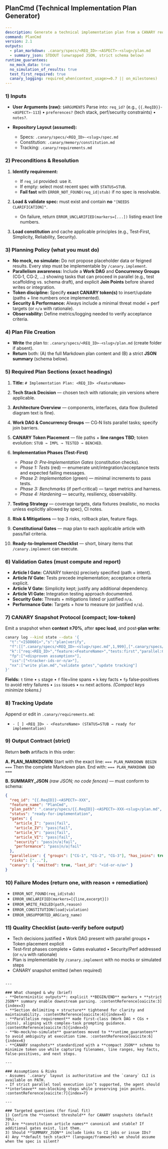 ## PlanCmd (Technical Implementation Plan Generator)

```yaml
---
description: Generate a technical implementation plan from a CANARY requirement specification (strict, verifiable, no-mock/no-simulate)
command: PlanCmd
version: 2.1
outputs:
  - plan_markdown: .canary/specs/<REQ_ID>-<ASPECT>-<slug>/plan.md
  - summary_json: STDOUT (unwrapped JSON, strict schema below)
runtime_guarantees:
  no_mock_data: true
  no_simulation_of_results: true
  test_first_required: true
  canary_logging: required_when(context_usage>=0.7 || on_milestones)
---
```

<!-- CANARY: REQ=CBIN-113; FEATURE="PlanCmd"; ASPECT=CLI; STATUS=IMPL; OWNER=canary; UPDATED=2025-10-16 -->

### 1) Inputs

* **User Arguments (raw):** `$ARGUMENTS`
  Parse into:
  `req_id?` (e.g., `{{.ReqID}}-<ASPECT>-113`) • `preferences?` (tech stack, perf/security constraints) • `notes?`.
* **Repository Layout (assumed):**

  * Specs: `.canary/specs/<REQ_ID>-<slug>/spec.md`
  * Constitution: `.canary/memory/constitution.md`
  * Tracking: `.canary/requirements.md`

### 2) Preconditions & Resolution

1. **Identify requirement:**

   * If `req_id` provided: use it.
   * If empty: select most recent spec with `STATUS=STUB`.
   * **Fail fast** with `ERROR_NOT_FOUND(req_id|stub)` if no spec is resolvable.
2. **Load & validate spec:** must exist and contain **no** `"[NEEDS CLARIFICATION]"`.

   * On failure, return `ERROR_UNCLARIFIED(markers=[...])` listing exact line numbers.
3. **Load constitution** and cache applicable principles (e.g., Test‑First, Simplicity, Reliability, Security).

### 3) Planning Policy (what you must do)

* **No mock, no simulate:** Do not propose placeholder data or feigned results. Every step must be implementable by `/canary.implement`.
* **Parallelism awareness:** Include a **Work DAG** and **Concurrency Groups** (CG‑1, CG‑2, …) showing tasks that can proceed in parallel (e.g., test scaffolding vs. schema draft), and explicit **Join Points** before shared writes or integration.
* **Token discipline:** Specify **exact CANARY token(s)** to insert/update (paths + line numbers once implemented).
* **Security & Performance:** Always include a minimal threat model + perf targets (or `n/a` with rationale).
* **Observability:** Define metrics/logging needed to verify acceptance criteria.

### 4) Plan File Creation

* **Write** the plan to: `.canary/specs/<REQ_ID>-<slug>/plan.md` (create folder if absent).
* **Return** both: (A) the full Markdown plan content and (B) a strict **JSON summary** (schema below).

### 5) Required Plan Sections (exact headings)

1. **Title:** `# Implementation Plan: <REQ_ID> <FeatureName>`
2. **Tech Stack Decision** — chosen tech with rationale; pin versions where applicable.
3. **Architecture Overview** — components, interfaces, data flow (bulleted diagram text is fine).
4. **Work DAG & Concurrency Groups** — CG‑N lists parallel tasks; specify join barriers.
5. **CANARY Token Placement** — file paths + **line ranges TBD**; token evolution: `STUB → IMPL → TESTED → BENCHED`.
6. **Implementation Phases (Test‑First)**

   * *Phase 0: Pre‑Implementation Gates* (constitution checks).
   * *Phase 1: Tests* (red) — enumerate unit/integration/acceptance tests and expected failing messages.
   * *Phase 2: Implementation* (green) — minimal increments to pass tests.
   * *Phase 3: Benchmarks* (if perf‑critical) — target metrics and harness.
   * *Phase 4: Hardening* — security, resiliency, observability.
7. **Testing Strategy** — coverage targets, data fixtures (realistic, no mocks unless explicitly allowed by spec), CI notes.
8. **Risk & Mitigations** — top 3 risks, rollback plan, feature flags.
9. **Constitutional Gates** — map plan to each applicable article with pass/fail criteria.
10. **Ready‑to‑Implement Checklist** — short, binary items that `/canary.implement` can execute.

### 6) Validation Gates (must compute and report)

* **Article I Gate:** CANARY token(s) precisely specified (path + intent).
* **Article IV Gate:** Tests precede implementation; acceptance criteria explicit.
* **Article V Gate:** Simplicity kept; justify any additional dependency.
* **Article VI Gate:** Integration testing approach documented.
* **Security Gate:** Threats + mitigations listed or justified `n/a`.
* **Performance Gate:** Targets + how to measure (or justified `n/a`).

### 7) CANARY Snapshot Protocol (compact; low‑token)

Emit a snapshot when **context ≥70%**, after **spec load**, and post‑**plan write**:

```bash
canary log --kind state --data '{
  "t":"<ISO8601>","s":"plan|verify",
  "f":[[".canary/specs/<REQ_ID>-<slug>/spec.md",1,999],[".canary/specs/<REQ_ID>-<slug>/plan.md",1,999]],
  "k":["req:<REQ_ID>","feature:<FeatureName>","tests:first","parallel:CG-1..N"],
  "fp":["<disproven assumption>"],
  "iss":["<tracker-ids-or-n/a>"],
  "nx":["write plan.md","validate gates","update tracking"]
}'
```

**Fields:** `t` time • `s` stage • `f` file+line spans • `k` key facts • `fp` false‑positives to avoid retry failures • `iss` issues • `nx` next actions.
*(Compact keys minimize tokens.)*

### 8) Tracking Update

Append or edit in `.canary/requirements.md`:

* `- [ ] <REQ_ID> - <FeatureName> (STATUS=STUB → ready for implementation)`

### 9) Output Contract (strict)

Return **both** artifacts in this order:

**A. PLAN_MARKDOWN**
Start with the exact line:
`=== PLAN_MARKDOWN BEGIN ===`
Then the complete Markdown plan.
End with:
`=== PLAN_MARKDOWN END ===`

**B. SUMMARY_JSON** *(raw JSON; no code fences)* — must conform to schema:

```json
{
  "req_id": "{{.ReqID}}-<ASPECT>-XXX",
  "feature_name": "PlanCmd",
  "plan_path": ".canary/specs/{{.ReqID}}-<ASPECT>-XXX-<slug>/plan.md",
  "status": "ready-for-implementation",
  "gates": {
    "article_I": "pass|fail",
    "article_IV": "pass|fail",
    "article_V": "pass|fail",
    "article_VI": "pass|fail",
    "security": "pass|n/a|fail",
    "performance": "pass|n/a|fail"
  },
  "parallelism": { "groups": ["CG-1", "CG-2", "CG-3"], "has_joins": true },
  "risks": ["..."],
  "canary": { "emitted": true, "last_id": "<id-or-n/a>" }
}
```

### 10) Failure Modes (return one, with reason + remediation)

* `ERROR_NOT_FOUND(req_id|stub)`
* `ERROR_UNCLARIFIED(markers=[{line,excerpt}])`
* `ERROR_WRITE_FAILED(path,reason)`
* `ERROR_CONSTITUTION(load|violation)`
* `ERROR_UNSUPPORTED_ARG(arg_name)`

### 11) Quality Checklist (auto‑verify before output)

* Tech decisions justified • Work DAG present with parallel groups • Token placement explicit
* Test‑first phases complete • Gates evaluated • Security/Perf addressed (or `n/a` with rationale)
* Plan is implementable by `/canary.implement` with no mocks or simulated steps
* CANARY snapshot emitted (when required)

```

---

### What changed & why (brief)
- **Deterministic outputs**: explicit **BEGIN/END** markers + **strict JSON** summary enable downstream parsing. :contentReference[oaicite:3]{index=3}  
- **Section delimiting + structure** tightened for clarity and maintainability. :contentReference[oaicite:4]{index=4}  
- **Parallelism requirement** made first‑class (Work DAG + CGs + joins), aligning with complex‑task prompting guidance. :contentReference[oaicite:5]{index=5}  
- **No‑mock/no‑simulate** guarantees moved to **runtime_guarantees** to avoid ambiguity at execution time. :contentReference[oaicite:6]{index=6}  
- **CANARY snapshots** standardized with a **compact JSON** schema to minimize token use while capturing filenames, line ranges, key facts, false‑positives, and next steps.

---

### Assumptions & Risks
- Assumes `.canary` layout is authoritative and the `canary` CLI is available on PATH.  
- If strict parallel tool execution isn’t supported, the agent should **interleave** non‑blocking steps while preserving join points. :contentReference[oaicite:7]{index=7}

---

### Targeted questions (for final fit)
1) Confirm the **context threshold** for CANARY snapshots (default 70%).  
2) Are **constitution article names** canonical and stable? If additional gates exist, list them.  
3) Should **SUMMARY_JSON** include links to CI jobs or issue IDs?  
4) Any **default tech stack** (language/framework) we should assume when the spec is silent?
